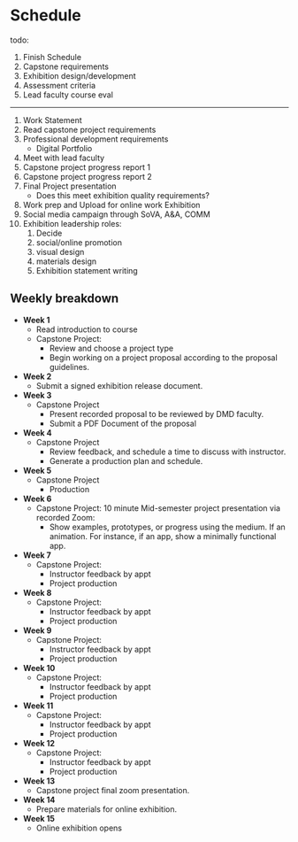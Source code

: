 # Schedule

todo:

1. Finish Schedule
2. Capstone requirements
3. Exhibition design/development
4. Assessment criteria
5. Lead faculty course eval
---

1. Work Statement
2. Read capstone project requirements
3. Professional development requirements
   * Digital Portfolio
4. Meet with lead faculty
5. Capstone project progress report 1
6. Capstone project progress report 2
7. Final Project presentation
   * Does this meet exhibition quality requirements?
8. Work prep and Upload for online work Exhibition 
9. Social media campaign through SoVA, A&A, COMM
10. Exhibition leadership roles:
    1. Decide
    2. social/online promotion
    3. visual design
    4. materials design
    5. Exhibition statement writing 

## Weekly breakdown
 
- **Week 1**
  - Read introduction to course
  - Capstone Project:
     - Review and choose a project type
     - Begin working on a project proposal according to the proposal guidelines.
- **Week 2**
  - Submit a signed exhibition release document.
- **Week 3**
  - Capstone Project
    - Present recorded proposal to be reviewed by DMD faculty.
    - Submit a PDF Document of the proposal
- **Week 4**
  - Capstone Project
    - Review feedback, and schedule a time to discuss with instructor.
    - Generate a production plan and schedule.
- **Week 5**
  - Capstone Project
    - Production
- **Week 6**
  - Capstone Project: 10 minute Mid-semester project presentation via recorded Zoom:
    - Show examples, prototypes, or progress using the medium. If an animation. For instance, if an app, show a minimally functional app. 
- **Week 7**
  - Capstone Project:
    - Instructor feedback by appt
    - Project production 
- **Week 8**
  - Capstone Project:
    - Instructor feedback by appt
    - Project production
- **Week 9**
  - Capstone Project:
    - Instructor feedback by appt
    - Project production
- **Week 10**
  - Capstone Project:
    - Instructor feedback by appt
    - Project production
- **Week 11**
  - Capstone Project:
    - Instructor feedback by appt
    - Project production
- **Week 12**
  - Capstone Project:
    - Instructor feedback by appt
    - Project production
- **Week 13**
  - Capstone project final zoom presentation.
- **Week 14**
  - Prepare materials for online exhibition.
- **Week 15**
  - Online exhibition opens

